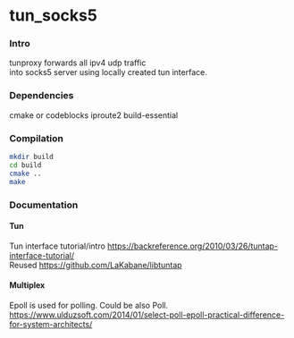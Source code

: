 # tun_socks5

### Intro
tunproxy forwards all ipv4 udp traffic   
into socks5 server using locally created tun interface.

### Dependencies

cmake or codeblocks
iproute2
build-essential

### Compilation

```sh
mkdir build
cd build
cmake ..
make
```

### Documentation 

#### Tun
Tun interface tutorial/intro https://backreference.org/2010/03/26/tuntap-interface-tutorial/  
Reused https://github.com/LaKabane/libtuntap   

#### Multiplex
Epoll is used for polling. Could be also Poll.   
https://www.ulduzsoft.com/2014/01/select-poll-epoll-practical-difference-for-system-architects/
